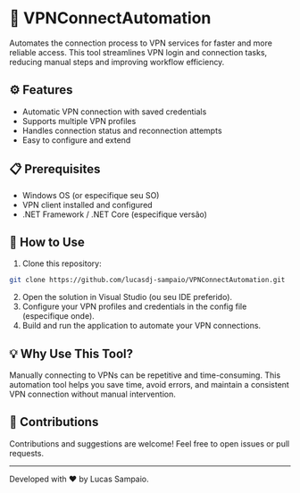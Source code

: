 # 🚀 VPNConnectAutomation

Automates the connection process to VPN services for faster and more reliable access. This tool streamlines VPN login and connection tasks, reducing manual steps and improving workflow efficiency.

## ⚙️ Features

- Automatic VPN connection with saved credentials  
- Supports multiple VPN profiles  
- Handles connection status and reconnection attempts  
- Easy to configure and extend  

## 📋 Prerequisites

- Windows OS (or especifique seu SO)  
- VPN client installed and configured  
- .NET Framework / .NET Core (especifique versão)

## 🔧 How to Use

1. Clone this repository:  
```bash
git clone https://github.com/lucasdj-sampaio/VPNConnectAutomation.git
````

2. Open the solution in Visual Studio (ou seu IDE preferido).
3. Configure your VPN profiles and credentials in the config file (especifique onde).
4. Build and run the application to automate your VPN connections.

## 💡 Why Use This Tool?

Manually connecting to VPNs can be repetitive and time-consuming. This automation tool helps you save time, avoid errors, and maintain a consistent VPN connection without manual intervention.

## 🤝 Contributions

Contributions and suggestions are welcome! Feel free to open issues or pull requests.

---

Developed with ❤️ by Lucas Sampaio.
